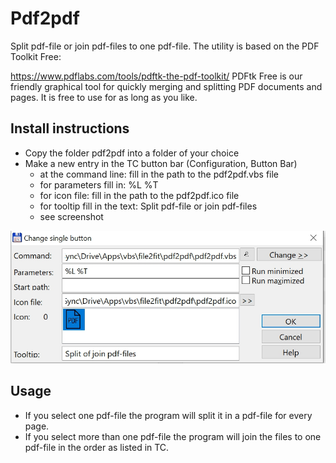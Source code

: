 # Pdf2pdf

Split pdf-file or join pdf-files to one pdf-file. The utility is based on the PDF Toolkit Free:

https://www.pdflabs.com/tools/pdftk-the-pdf-toolkit/
PDFtk Free is our friendly graphical tool for quickly merging and splitting PDF documents and pages. It is free to use for as long as you like.

## Install instructions

* Copy the folder pdf2pdf into a folder of your choice
* Make a new entry in the TC button bar (Configuration, Button Bar)
    - at the command line: fill in the path to the pdf2pdf.vbs file
    - for parameters fill in: %L %T
    - for icon file: fill in the path to the pdf2pdf.ico file
    - for tooltip fill in the text: Split pdf-file or join pdf-files
    - see screenshot

![screenshot](screenshot.jpg)

## Usage
* If you select one pdf-file the program will split it in a pdf-file for every page.
* If you select more than one pdf-file the program will join the files to one pdf-file in the order as listed in TC.
